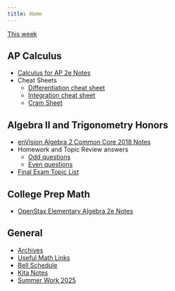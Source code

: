 ```yaml
---
title: Home
---
```


[This week](./this-week.md)

## AP Calculus

- [Calculus for AP 2e Notes](./calc-for-ap-larson/)
- Cheat Sheets
  - [Differentiation cheat sheet](./misc/differentiation-cheat-sheet.pdf)
  - [Integration cheat sheet](./misc/integration-cheat-sheet.pdf)
  - [Cram Sheet](./pdfs/ap-calc-cram-sheet.pdf)

## Algebra II and Trigonometry Honors

- [enVision Algebra 2 Common Core 2018 Notes](./envision-algebra-2/)
- Homework and Topic Review answers
  - [Odd questions](./misc/alg2-odd-answers.pdf)
  - [Even questions](./misc/alg2-even-answers.pdf)
- [Final Exam Topic List](./envision-algebra-2/final-topic-list.md)

## College Prep Math

- [OpenStax Elementary Algebra 2e Notes](./openstax-elementary-algebra-2e/)

## General

- [Archives](./archives/)
- [Useful Math Links](./misc/math-links.md)
- [Bell Schedule](./misc/bell-schedule.md)
- [Kita Notes](https://wkurzius.github.io/kita-notes/)
- [Summer Work 2025](./misc/summer-work.md)
